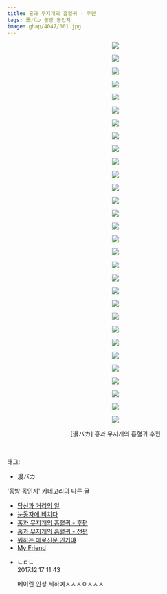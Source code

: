 ```yaml
---
title: 홍과 무지개의 흡혈귀 - 후편
tags: 漫バカ 동방_동인지
image: ghap/4047/001.jpg
---
```

<div class="article">
<p style="text-align: center; clear: none; float: none;"><img src="{{ site.nasurl }}/ghap/4047/001.jpg"/></p>
<p style="text-align: center; clear: none; float: none;"><img src="{{ site.nasurl }}/ghap/4047/002.jpg"/></p>
<p style="text-align: center; clear: none; float: none;"><img src="{{ site.nasurl }}/ghap/4047/003.jpg"/></p>
<p style="text-align: center; clear: none; float: none;"><img src="{{ site.nasurl }}/ghap/4047/004.jpg"/></p>
<p style="text-align: center; clear: none; float: none;"><img src="{{ site.nasurl }}/ghap/4047/005.jpg"/></p>
<p style="text-align: center; clear: none; float: none;"><img src="{{ site.nasurl }}/ghap/4047/006.jpg"/></p>
<p style="text-align: center; clear: none; float: none;"><img src="{{ site.nasurl }}/ghap/4047/007.jpg"/></p>
<p style="text-align: center; clear: none; float: none;"><img src="{{ site.nasurl }}/ghap/4047/008.jpg"/></p>
<p style="text-align: center; clear: none; float: none;"><img src="{{ site.nasurl }}/ghap/4047/009.jpg"/></p>
<p style="text-align: center; clear: none; float: none;"><img src="{{ site.nasurl }}/ghap/4047/010.jpg"/></p>
<p style="text-align: center; clear: none; float: none;"><img src="{{ site.nasurl }}/ghap/4047/011.jpg"/></p>
<p style="text-align: center; clear: none; float: none;"><img src="{{ site.nasurl }}/ghap/4047/012.jpg"/></p>
<p style="text-align: center; clear: none; float: none;"><img src="{{ site.nasurl }}/ghap/4047/013.jpg"/></p>
<p style="text-align: center; clear: none; float: none;"><img src="{{ site.nasurl }}/ghap/4047/014.jpg"/></p>
<p style="text-align: center; clear: none; float: none;"><img src="{{ site.nasurl }}/ghap/4047/015.jpg"/></p>
<p style="text-align: center; clear: none; float: none;"><img src="{{ site.nasurl }}/ghap/4047/016.jpg"/></p>
<p style="text-align: center; clear: none; float: none;"><img src="{{ site.nasurl }}/ghap/4047/017.jpg"/></p>
<p style="text-align: center; clear: none; float: none;"><img src="{{ site.nasurl }}/ghap/4047/018.jpg"/></p>
<p style="text-align: center; clear: none; float: none;"><img src="{{ site.nasurl }}/ghap/4047/019.jpg"/></p>
<p style="text-align: center; clear: none; float: none;"><img src="{{ site.nasurl }}/ghap/4047/020.jpg"/></p>
<p style="text-align: center; clear: none; float: none;"><img src="{{ site.nasurl }}/ghap/4047/021.jpg"/></p>
<p style="text-align: center; clear: none; float: none;"><img src="{{ site.nasurl }}/ghap/4047/022.jpg"/></p>
<p style="text-align: center; clear: none; float: none;"><img src="{{ site.nasurl }}/ghap/4047/023.jpg"/></p>
<p style="text-align: center; clear: none; float: none;"><img src="{{ site.nasurl }}/ghap/4047/024.jpg"/></p>
<p style="text-align: center; clear: none; float: none;"><img src="{{ site.nasurl }}/ghap/4047/025.jpg"/></p>
<p style="text-align: center; clear: none; float: none;"><img src="{{ site.nasurl }}/ghap/4047/026.jpg"/></p>
<p style="text-align: center; clear: none; float: none;"><img src="{{ site.nasurl }}/ghap/4047/027.jpg"/></p>
<p style="text-align: center; clear: none; float: none;"><img src="{{ site.nasurl }}/ghap/4047/028.jpg"/></p>
<p style="text-align: center; clear: none; float: none;"><img src="{{ site.nasurl }}/ghap/4047/029.jpg"/></p>
<p style="text-align: center; clear: none; float: none;"><img src="{{ site.nasurl }}/ghap/4047/030.jpg"/></p>
<p style="text-align: center; clear: none; float: none;">[漫バカ] 홍과 무지개의 흡혈귀 후편</p>
<p><br/></p>
</div><div class="tagTrail">
<p>태그: </p>
<ul>
<li>漫バカ</li>
</ul>
</div><div class="another">
<p>'동방 동인지' 카테고리의 다른 글</p>
<ul>
<li><a href="/2017-12-15-ghap_4049">당신과 거리의 일</a></li>
<li><a href="/2017-12-15-ghap_4048">눈동자에 비치다</a></li>
<li><a href="/2017-12-15-ghap_4047">홍과 무지개의 흡혈귀 - 후편</a></li>
<li><a href="/2017-12-15-ghap_4046">홍과 무지개의 흡혈귀 - 전편</a></li>
<li><a href="/2017-12-15-ghap_4045">뭐하는 애로신문 인거야</a></li>
<li><a href="/2017-12-15-ghap_4044">My Friend</a></li>
</ul>
</div><div class="cb_module cb_fluid">
<div class="cb_wrt cb_profile">
<div class="comment">
<ul>
<li class="cb_thumb_off" id="comment15153852">
<div class="cb_comment_area">
<div class="cb_info_area">
<div class="cb_section">
<span class="cb_nick_name">ㄴㄷㄴ</span>
</div>
<div class="cb_section">
<span class="cb_date">2017.12.17 11:43 </span>
</div>
</div>
<div class="cb_dsc_comment">
<p class="cb_dsc">
											메이린 인성 세하예ㅅㅅㅅㅇㅅㅅㅅ
										</p>
</div>
</div></li>
</ul>
</div>
</div><!-- commentList close -->
</div>
